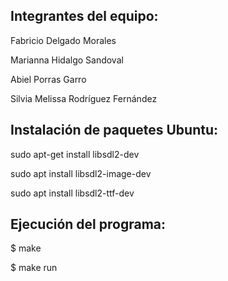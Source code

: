 Integrantes del equipo:
---------------------------------------
Fabricio Delgado Morales

Marianna Hidalgo Sandoval

Abiel Porras Garro

Silvia Melissa Rodríguez Fernández


Instalación de paquetes Ubuntu:
---------------------------------------
sudo apt-get install libsdl2-dev

sudo apt install libsdl2-image-dev

sudo apt install libsdl2-ttf-dev


Ejecución del programa:
---------------------------------------
$ make

$ make run